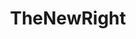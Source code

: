 ---
title: TheNewRight
crosslinks:
- autotldr
- The_Donald
- TopMindsOfReddit
- EnoughTrumpSpam
- CringeAnarchy
- the_donald_local
- POTUSWatch
- conspiracy
- u_RightSideNews
- REEEEEEEEEE
- AskThe_Donald
- rutgers_the_state_university
- antifa
- worldnews
- science
- RedditCensors
- drawmuhammad
- pics
- BannedFromThe_Donald
- usanews
---